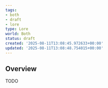```yaml
---
tags:
- both
- draft
- lore
type: Lore
world: Both
status: draft
created: '2025-08-11T13:08:45.972633+00:00'
updated: '2025-08-11T13:08:48.754015+00:00'
---
```



## Overview

TODO
